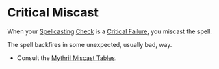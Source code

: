 # Critical Miscast

When your [Spellcasting](../../Magic/Spellcasting.md) [Check](../Check.md) is a [Critical Failure](Critical%20Failure.md), you miscast the spell. 

The spell backfires in some unexpected, usually bad, way. 
- Consult the [Mythril Miscast Tables](../../Magic/Miscast%20Tables/!Miscast%20Tables.md).